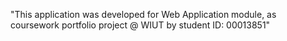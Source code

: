 "This application was developed for Web
Application module, as coursework portfolio project @ WIUT by student ID: 00013851" 
